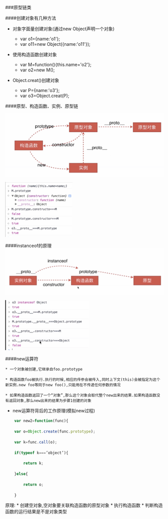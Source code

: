 ###原型链类

####创建对象有几种方法


* 对象字面量创建对象(通过new Object声明一个对象)

    * var o1={name:'o1'};
    * var o11=new Object({name:'o11'});
    
    
    
* 使用构造函数创建对象  

    * var M=function(){this.name='o2'};
    * var o2=new M();
      
      
* Object.creat()创建对象   
 
    * var P={name:'o3'};
    * var o3=Object.creat(P);

####原型、构造函数、实例、原型链

![](/assets/QQ截图20180307112217.png)

![](/assets/20171028122825495.png)


####instanceof的原理
![](/assets/QQ截图20180307150215.png)

![](/assets/20171028124228441.png)


####new运算符

    * 一个对象被创建,它继承自foo.prototype
    
    * 构造函数foo被执行.执行的时候,相应的传参会被传入,同时上下文(this)会被指定为这个新实例.new foo等同于new foo(),只能用在不传递任何参数的情况
    
    * 如果构造函数返回了一个“对象”,那么这个对象会取代整个new出来的结果.如果构造函数没有返回对象,那么new出来的结果为步骤1创建的对象
    
    
* new运算符背后的工作原理(模拟new过程)
```js
    var new2=function(func){ 

    var o=Object.create(func.prototype); 
    
    var k=func.call(o); 

    if(typeof k===’object’){

        return k; 

    }else{

        return o; 

    }
```
原理:
    * 创建空对象,空对象要关联构造函数的原型对象
    * 执行构造函数
    * 判断构造函数的运行结果是不是对象类型
    
    
    
